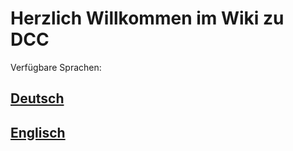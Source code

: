 # Herzlich Willkommen im Wiki zu DCC

Verfügbare Sprachen:

## [Deutsch](wiki/de/README.md)


## [Englisch](wiki/en/README.md)